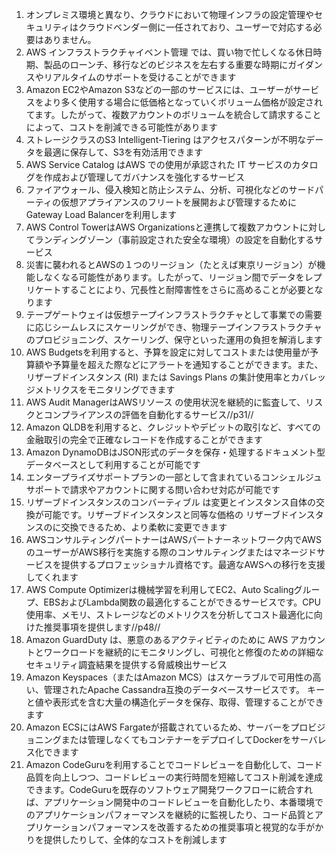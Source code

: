 1. オンプレミス環境と異なり、クラウドにおいて物理インフラの設定管理やセキュリティはクラウドベンダー側に一任されており、ユーザーで対応する必要はありません。
2. AWS インフラストラクチャイベント管理 では、買い物で忙しくなる休日時期、製品のローンチ、移行などのビジネスを左右する重要な時期にガイダンスやリアルタイムのサポートを受けることができます
3. Amazon EC2やAmazon S3などの一部のサービスには、ユーザーがサービスをより多く使用する場合に低価格となっていくボリューム価格が設定されてます。したがって、複数アカウントのボリュームを統合して請求することによって、コストを削減できる可能性があります
4. ストレージクラスのS3 Intelligent-Tiering はアクセスパターンが不明なデータを最適に保存して、S3を有効活用できます
5. AWS Service Catalog はAWS での使用が承認された IT サービスのカタログを作成および管理してガバナンスを強化するサービス
6. ファイアウォール、侵入検知と防止システム、分析、可視化などのサードパーティの仮想アプライアンスのフリートを展開および管理するためにGateway Load Balancerを利用します
7. AWS Control TowerはAWS Organizationsと連携して複数アカウントに対してランディングゾーン（事前設定された安全な環境）の設定を自動化するサービス
8. 災害に襲われるとAWSの１つのリージョン（たとえば東京リージョン）が機能しなくなる可能性があります。したがって、リージョン間でデータをレプリケートすることにより、冗長性と耐障害性をさらに高めることが必要となります
9. テープゲートウェイは仮想テープインフラストラクチャとして事業での需要に応じシームレスにスケーリングができ、物理テープインフラストラクチャのプロビジョニング、スケーリング、保守といった運用の負担を解消します
10. AWS Budgetsを利用すると、予算を設定に対してコストまたは使用量が予算額や予算量を超えた際などにアラートを通知することができます。また、リザーブドインスタンス (RI) または Savings Plans の集計使用率とカバレッジメトリクスをモニタリングできます
11. AWS Audit ManagerはAWSリソース の使用状況を継続的に監査して、リスクとコンプライアンスの評価を自動化するサービス//p31//
12. Amazon QLDBを利用すると、クレジットやデビットの取引など、すべての金融取引の完全で正確なレコードを作成することができます
13. Amazon DynamoDBはJSON形式のデータを保存・処理するドキュメント型データベースとして利用することが可能です
14. エンタープライズサポートプランの一部として含まれているコンシェルジュサポートで請求やアカウントに関する問い合わせ対応が可能です
15. リザーブドインスタンスのコンバーティブル は変更とインスタンス自体の交換が可能です。リザーブドインスタンスと同等な価格の リザーブドインスタンスのに交換できるため、より柔軟に変更できます
16. AWSコンサルティングパートナーはAWSパートナーネットワーク内でAWSのユーザーがAWS移行を実施する際のコンサルティングまたはマネージドサービスを提供するプロフェッショナル資格です。最適なAWSへの移行を支援してくれます
17. AWS Compute Optimizerは機械学習を利用してEC2、Auto Scalingグループ、EBSおよびLambda関数の最適化することができるサービスです。CPU使用率、メモリ、ストレージなどのメトリクスを分析してコスト最適化に向けた推奨事項を提供します//p48//
18. Amazon GuardDuty は、悪意のあるアクティビティのために AWS アカウントとワークロードを継続的にモニタリングし、可視化と修復のための詳細なセキュリティ調査結果を提供する脅威検出サービス
19. Amazon Keyspaces（またはAmazon MCS）はスケーラブルで可用性の高い、管理されたApache Cassandra互換のデータベースサービスです。 キーと値や表形式を含む大量の構造化データを保存、取得、管理することができます
20.  Amazon ECSにはAWS Fargateが搭載されているため、サーバーをプロビジョニングまたは管理しなくてもコンテナーをデプロイしてDockerをサーバレス化できます
21.  Amazon CodeGuruを利用することでコードレビューを自動化して、コード品質を向上しつつ、コードレビューの実行時間を短縮してコスト削減を達成できます。CodeGuruを既存のソフトウェア開発ワークフローに統合すれば、アプリケーション開発中のコードレビューを自動化したり、本番環境でのアプリケーションパフォーマンスを継続的に監視したり、コード品質とアプリケーションパフォーマンスを改善するための推奨事項と視覚的な手がかりを提供したりして、全体的なコストを削減します
